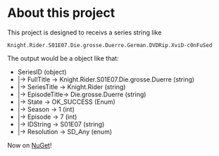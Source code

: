 About this project
===================

This project is designed to receivs a series string like

    Knight.Rider.S01E07.Die.grosse.Duerre.German.DVDRip.XviD-c0nFuSed

The output would be a object like that:

 - SeriesID (object)
  - |-> FullTitle       -> Knight.Rider.S01E07.Die.grosse.Duerre (string)
  - |-> SeriesTitle   -> Knight.Rider (string)
  - |-> EpisodeTitle-> Die.grosse.Duerre (string)
  - |-> State            -> OK_SUCCESS (Enum)
  - |-> Season        -> 1 (int)
  - |-> Episode       -> 7 (int)
  - |-> IDString      -> S01E07 (string)
  - |-> Resolution  -> SD_Any (enum)

Now on [NuGet](https://www.nuget.org/packages/SeriesIDParser/)!